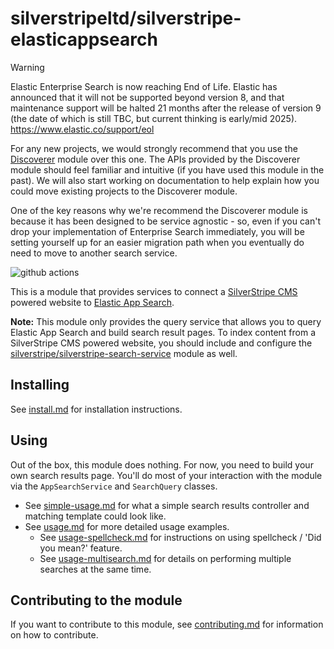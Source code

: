 # silverstripeltd/silverstripe-elasticappsearch

> [!WARNING]  
> Elastic Enterprise Search is now reaching End of Life. Elastic has announced that it will not be supported beyond version 8, and that maintenance support will be halted 21 months after the release of version 9 (the date of which is still TBC, but current thinking is early/mid 2025).\
> https://www.elastic.co/support/eol
>
> For any new projects, we would strongly recommend that you use the [Discoverer](https://github.com/silverstripeltd/silverstripe-discoverer) module over this one. The APIs provided by the Discoverer module should feel familiar and intuitive (if you have used this module in the past). We will also start working on documentation to help explain how you could move existing projects to the Discoverer module.
>
> One of the key reasons why we're recommend the Discoverer module is because it has been designed to be service agnostic - so, even if you can't drop your implementation of Enterprise Search immediately, you will be setting yourself up for an easier migration path when you eventually do need to move to another search service.

![github actions](https://github.com/silverstripeltd/silverstripe-elasticappsearch/actions/workflows/main.yml/badge.svg)

This is a module that provides services to connect a [SilverStripe CMS](https://www.silverstripe.org/) powered website to [Elastic App Search](https://www.elastic.co/enterprise-search).

**Note:** This module only provides the query service that allows you to query Elastic App Search and build search result pages. To index content from a SilverStripe CMS powered website, you should include and configure the [silverstripe/silverstripe-search-service](https://github.com/silverstripe/silverstripe-search-service/) module as well.

## Installing
See [install.md](docs/en/install.md) for installation instructions.

## Using
Out of the box, this module does nothing. For now, you need to build your own search results page. You'll do most of your interaction with the module via the `AppSearchService` and `SearchQuery` classes.

* See [simple-usage.md](docs/en/simple-usage.md) for what a simple search results controller and matching template could look like.
* See [usage.md](docs/en/usage.md) for more detailed usage examples.
  * See [usage-spellcheck.md](docs/en/usage-spellcheck.md) for instructions on using spellcheck / 'Did you mean?' feature.
  * See [usage-multisearch.md](docs/en/usage-multisearch.md) for details on performing multiple searches at the same time.

## Contributing to the module
If you want to contribute to this module, see [contributing.md](docs/en/contributing.md) for information on how to contribute.
